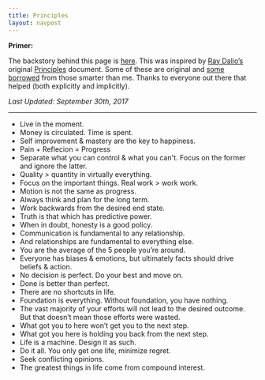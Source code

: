 ```yaml
---
title: Principles
layout: navpost
---
```


**Primer:**

The backstory behind this page is [here](/2017/09/30/codex-vitae/). This was inspired by [Ray Dalio’s](https://en.wikipedia.org/wiki/Ray_Dalio) original [Principles](https://cldup.com/rrhmdLUQeD.pdf) document. Some of these are original and [some borrowed](https://twitter.com/VJ_Rabindranath/status/913789653366566913) from those smarter than me. Thanks to everyone out there that helped (both explicitly and implicitly).

*Last Updated: September 30th, 2017*

<hr>

* Live in the moment.  
* Money is circulated. Time is spent.  
* Self improvement & mastery are the key to happiness.
* Pain + Reflecion = Progress  
* Separate what you can control & what you can't. Focus on the former and ignore the latter. 
* Quality > quantity in virtually everything.
* Focus on the important things. Real work > work work.  
* Motion is not the same as progress.  
* Always think and plan for the long term.    
* Work backwards from the desired end state.  
* Truth is that which has predictive power.  
* When in doubt, honesty is a good policy.  
* Communication is fundamental to any relationship.  
* And relationships are fundamental to everything else.  
* You are the average of the 5 people you’re around.  
* Everyone has biases & emotions, but ultimately facts should drive beliefs & action.  
* No decision is perfect. Do your best and move on.
* Done is better than perfect. 
* There are no shortcuts in life. 
* Foundation is everything. Without foundation, you have nothing.  
* The vast majority of your efforts will not lead to the desired outcome. But that doesn’t mean those efforts were wasted.  
* What got you to here won’t get you to the next step.   
* What got you here is holding you back from the next step.  
* Life is a machine. Design it as such.  
* Do it all. You only get one life, minimize regret.  
* Seek conflicting opinions.  
* The greatest things in life come from compound interest.  